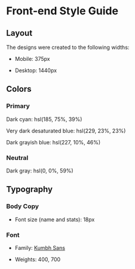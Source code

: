 # Front-end Style Guide


## Layout


The designs were created to the following widths:


- Mobile: 375px

- Desktop: 1440px


## Colors


### Primary

Dark cyan: hsl(185, 75%, 39%)

Very dark desaturated blue: hsl(229, 23%, 23%)

Dark grayish blue: hsl(227, 10%, 46%)


### Neutral

Dark gray: hsl(0, 0%, 59%)


## Typography


### Body Copy


- Font size (name and stats): 18px


### Font


- Family: [Kumbh Sans](https://fonts.google.com/specimen/Kumbh+Sans)

- Weights: 400, 700
